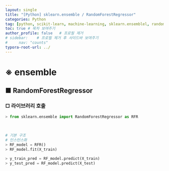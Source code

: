 ```yaml
---
layout: single
title: "[Python] sklearn.ensemble / RandomForestRegressor"
categories: Python
tag: [python, scikit-learn, machine-learning, sklearn.ensemblel, random-forest-regressor]
toc: true # 목차 보여주기
author_profile: false   # 프로필 제거
# sidebar:    # 프로필 제거 후 사이드바 보여주기
#     nav: "counts"
typora-root-url: ../
---
```


# ※ ensemble

## ■ RandomForestRegressor

### □ 라이브러리 호출

```py
> from sklearn.ensemble import RandomForestRegressor as RFR
```

<br>

```py
# 기본 구조
# 인스턴스화
> RF_model = RFR()
> RF_model.fit(X_train)

> y_train_pred = RF_model.predict(X_train)
> y_test_pred = RF_model.predict(X_test)
```
